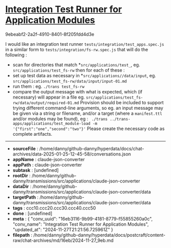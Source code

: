 # [Integration Test Runner for Application Modules](https://claude.ai/chat/16eb3116-9b99-4181-8779-f55855260a0c)

9ebeabf2-2a2f-4910-8401-8f205fdd4d3e

I would like an integration test runner `tests/integration/test_apps.spec.js` in a similar form to `tests/integration/fs-rw.spec.js` that will do the following :
* scan for directories that match *`src/applications/test_`, eg. `src/applications/test_fs-rw`
then for each of these :
* set up test data as necessary in *`src/applications//data/input`, eg. `src/applications/test_fs-rw/data/input/input-01.md`
* run them : eg. `./trans test_fs-rw`
* compare the output message with what is expected, which (if necessary) will appear in a file eg. `src/applications/test_fs-rw/data/output/required-01.md`
Provision should be included to support trying different command-line arguments, so eg. an input message may be given via a string or filename, and/or a target (where a `manifest.ttl` and/or modules may be found), eg :
` ./trans ../trans-apps/applications/test_module-load -m '{"first":"one","second":"two"}'`
Please create the necessary code as complete artifacts.

---

* **sourceFile** : /home/danny/github-danny/hyperdata/docs/chat-archives/data-2025-01-25-12-45-58/conversations.json
* **appName** : claude-json-converter
* **appPath** : claude-json-converter
* **subtask** : [undefined]
* **rootDir** : /home/danny/github-danny/transmissions/src/applications/claude-json-converter
* **dataDir** : /home/danny/github-danny/transmissions/src/applications/claude-json-converter/data
* **targetPath** : /home/danny/github-danny/transmissions/src/applications/claude-json-converter/data
* **tags** : ccc10.ccc20.ccc30.ccc40.ccc50
* **done** : [undefined]
* **meta** : {
  "conv_uuid": "16eb3116-9b99-4181-8779-f55855260a0c",
  "conv_name": "Integration Test Runner for Application Modules",
  "updated_at": "2024-11-27T21:21:56.725961Z"
}
* **filepath** : /home/danny/github-danny/hyperdata/docs/postcraft/content-raw/chat-archives/md/16eb/2024-11-27_9eb.md